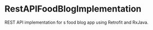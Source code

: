 # RestAPIFoodBlogImplementation
REST API implementation for s food blog app using Retrofit and RxJava.
